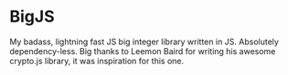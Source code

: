 # BigJS

My badass, lightning fast JS big integer library written in JS. Absolutely dependency-less. Big thanks to Leemon Baird for writing his awesome crypto.js library, it was inspiration for this one.


